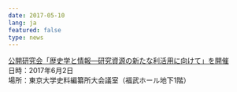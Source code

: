 ```yaml
---
date: 2017-05-10
lang: ja
featured: false
type: news
---
```

<a href="2017/event_20170602.html">公開研究会「歴史学と情報―研究資源の新たな利活用に向けて」を開催</a><br/>日時：2017年6月2日<br/>場所：東京大学史料編纂所大会議室（福武ホール地下1階）
